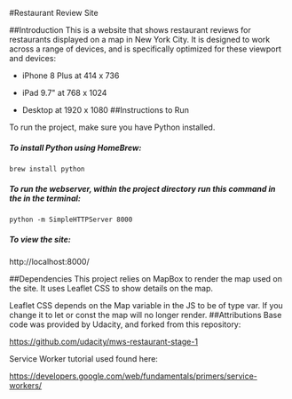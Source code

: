 #Restaurant Review Site

##Introduction
This is a website that shows restaurant reviews for restaurants displayed on a map in
New York City. It is designed to work across a range of devices, and is specifically 
optimized for these viewport and devices:

* iPhone 8 Plus at 414 x 736

* iPad 9.7" at 768 x 1024

* Desktop at 1920 x 1080
##Instructions to Run

To run the project, make sure you have Python installed.

##### To install Python using HomeBrew:
```
brew install python
```

##### To run the webserver, within the project directory run this command in the in the terminal:

```
python -m SimpleHTTPServer 8000
```

##### To view the site:

http://localhost:8000/



##Dependencies
This project relies on MapBox to render the map used on the site. It uses Leaflet CSS to 
show details on the map.

Leaflet CSS depends on the Map variable in the JS to be of type var. If you change it to let or const
the map will no longer render.
##Attributions
Base code was provided by Udacity, and forked from this repository:

https://github.com/udacity/mws-restaurant-stage-1

Service Worker tutorial used found here:

https://developers.google.com/web/fundamentals/primers/service-workers/



